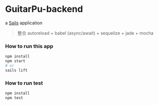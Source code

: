 # GuitarPu-backend

a [Sails](http://sailsjs.org) application
> 整合 autoreload + babel (async/await) + sequelize + jade + mocha

### How to run this app

```bash
npm install
npm start 
# or
sails lift
```

### How to run test

```bash
npm install
npm test
```
